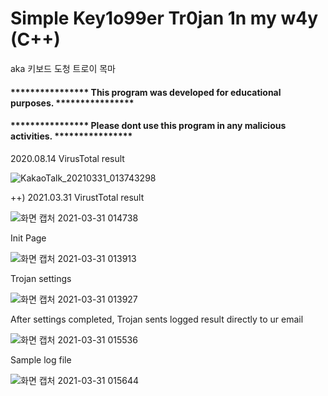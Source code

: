 # Simple Key1o99er Tr0jan 1n my w4y (C++)
aka 키보드 도청 트로이 목마

#### **************** This program was developed for educational purposes. ****************  
#### **************** Please dont use this program in any malicious activities. **************** 


2020.08.14 VirusTotal result

![KakaoTalk_20210331_013743298](https://user-images.githubusercontent.com/52993882/113025408-e2d19100-91c2-11eb-912a-26b0a8021409.jpg)

++) 2021.03.31 VirustTotal result

![화면 캡처 2021-03-31 014738](https://user-images.githubusercontent.com/52993882/113025809-52e01700-91c3-11eb-8208-f2b91088ce0b.png)




Init Page

![화면 캡처 2021-03-31 013913](https://user-images.githubusercontent.com/52993882/113025219-a867f400-91c2-11eb-95b0-9eddccfb62e8.png)




Trojan settings

![화면 캡처 2021-03-31 013927](https://user-images.githubusercontent.com/52993882/113026303-e1ed2f00-91c3-11eb-9604-7f9b7a801f21.png)




After settings completed, Trojan sents logged result directly to ur email

![화면 캡처 2021-03-31 015536](https://user-images.githubusercontent.com/52993882/113026775-6049d100-91c4-11eb-8332-2a963e199375.png)




Sample log file

![화면 캡처 2021-03-31 015644](https://user-images.githubusercontent.com/52993882/113026829-7192dd80-91c4-11eb-8865-6fa24b4d99bc.png)



